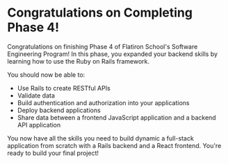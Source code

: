 # Congratulations on Completing Phase 4!

Congratulations on finishing Phase 4 of Flatiron School's Software Engineering Program! In this phase, you expanded your backend skills by learning how to use the Ruby on Rails framework.

You should now be able to:

- Use Rails to create RESTful APIs
- Validate data
- Build authentication and authorization into your applications
- Deploy backend applications
- Share data between a frontend JavaScript application and a backend API application

You now have all the skills you need to build dynamic a full-stack application from scratch with a Rails backend and a React frontend. You're ready to build your final project!
